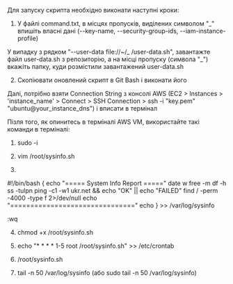 Для запуску скрипта необхідно виконати наступні кроки:

1) У файлі command.txt, в місцях пропусків, виділених символом "_" впишіть власні дані (--key-name, --security-group-ids, --iam-instance-profile)

У випадку з рядком "--user-data file://~/_ /user-data.sh", завантажте файл user-data.sh з репозиторію, а на місці пропуску (символа "_") вкажіть папку, куди розмістили завантажений user-data.sh

2) Скопіювати оновлений скрипт в Git Bash і виконати його

Далі, потрібно взяти Сonnection String з консолі AWS (EC2 > Instances > 'instance_name' > Connect > SSH Connection > ssh -i "key.pem" "ubuntu@your_instance_dns") і вписати в термінал

Пізля того, як опинитесь в терміналі AWS VM, використайте такі команди в терміналі:

1) sudo -i

2) vim /root/sysinfo.sh

3)
#!/bin/bash
{
  echo "===== System Info Report ====="
  date
  w
  free -m
  df -h
  ss -tulpn
  ping -c1 -w1 ukr.net && echo "OK" || echo "FAILED"
  find / -perm -4000 -type f 2>/dev/null
  echo "==============================="
  echo
} >> /var/log/sysinfo

:wq

4) chmod +x /root/sysinfo.sh

5) echo "* * * * 1-5 root /root/sysinfo.sh" >> /etc/crontab

6) /root/sysinfo.sh

7) tail -n 50 /var/log/sysinfo (або sudo tail -n 50 /var/log/sysinfo)
